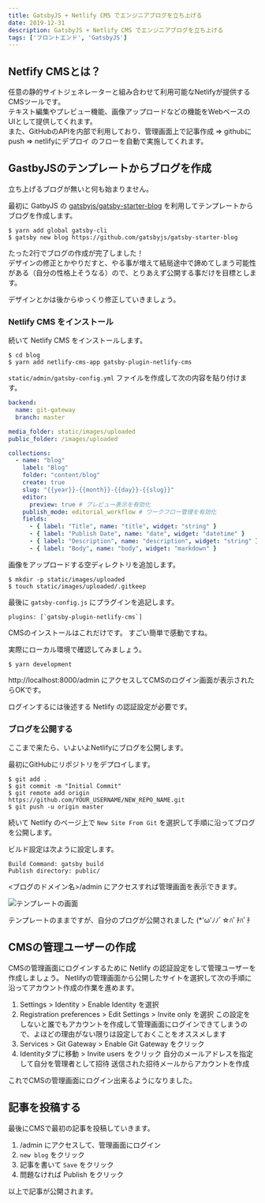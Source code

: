 ```yaml
---
title: GatsbyJS + Netlify CMS でエンジニアブログを立ち上げる
date: 2019-12-31
description: GatsbyJS + Netlify CMS でエンジニアブログを立ち上げる
tags: ['フロントエンド', 'GatsbyJS']
---
```

## Netfify CMSとは？

任意の静的サイトジェネレーターと組み合わせて利用可能なNetlifyが提供するCMSツールです。\
テキスト編集やプレビュー機能、画像アップロードなどの機能をWebベースのUIとして提供してくれます。\
また、GitHubのAPIを内部で利用しており、管理画面上で記事作成 => githubにpush => netlifyにデプロイ のフローを自動で実施してくれます。

## GastbyJSのテンプレートからブログを作成

立ち上げるブログが無いと何も始まりません。

最初に GatbyJS の [gatsbyjs/gatsby-starter-blog](https://github.com/gatsbyjs/gatsby-starter-blog) を利用してテンプレートからブログを作成します。

```shell
$ yarn add global gatsby-cli
$ gatsby new blog https://github.com/gatsbyjs/gatsby-starter-blog
```

たった2行でブログの作成が完了しました！\
デザインの修正とかやりだすと、やる事が増えて結局途中で諦めてしまう可能性がある（自分の性格上そうなる）ので、とりあえず公開する事だけを目標とします。  

デザインとかは後からゆっくり修正していきましょう。

### Netlify CMS をインストール

続いて Netlify CMS をインストールします。

```shell
$ cd blog
$ yarn add netlify-cms-app gatsby-plugin-netlify-cms
```

`static/admin/gatsby-config.yml` ファイルを作成して次の内容を貼り付けます。

```yaml
backend:
  name: git-gateway
  branch: master

media_folder: static/images/uploaded
public_folder: /images/uploaded

collections:
  - name: "blog"
    label: "Blog"
    folder: "content/blog"
    create: true
    slug: "{{year}}-{{month}}-{{day}}-{{slug}}"
    editor:
      preview: true # プレビュー表示を有効化
    publish_mode: editorial_workflow # ワークフロー管理を有効化
    fields:
      - { label: "Title", name: "title", widget: "string" }
      - { label: "Publish Date", name: "date", widget: "datetime" }
      - { label: "Description", name: "description", widget: "string" }
      - { label: "Body", name: "body", widget: "markdown" }
```

画像をアップロードする空ディレクトリを追加します。

```shell
$ mkdir -p static/images/uploaded
$ touch static/images/uploaded/.gitkeep
```

最後に `gatsby-config.js` にプラグインを追記します。

```
plugins: [`gatsby-plugin-netlify-cms`]
```

CMSのインストールはこれだけです。 すごい簡単で感動ですね。

実際にローカル環境で確認してみましょう。

```
$ yarn development
```

http://localhost:8000/admin にアクセスしてCMSのログイン画面が表示されたらOKです。 

ログインするには後述する Netlify の認証設定が必要です。

### ブログを公開する

ここまで来たら、いよいよNetlifyにブログを公開します。

最初にGitHubにリポジトリをデプロイします。

```shell
$ git add .
$ git commit -m "Initial Commit"
$ git remote add origin https://github.com/YOUR_USERNAME/NEW_REPO_NAME.git
$ git push -u origin master
```

続いて Netlify のページ上で `New Site From Git` を選択して手順に沿ってブログを公開します。

ビルド設定は次ように設定します。

```
Build Command: gatsby build
Publish directory: public/
```

<ブログのドメイン名>/admin にアクセスすれば管理画面を表示できます。

![テンプレートの画面](/images/posts/netlify-cms/blog-template.png)

テンプレートのままですが、自分のブログが公開されました (*'ω'ﾉﾉﾞ☆ﾊﾟﾁﾊﾟﾁ

## CMSの管理ユーザーの作成

CMSの管理画面にログインするために Netlify の認証設定をして管理ユーザーを作成しましょう。 Netlifyの管理画面から公開したサイトを選択して次の手順に沿ってアカウント作成の作業を進めます。

1. Settings > Identity > Enable Identity を選択
2. Registration preferences > Edit Settings > Invite only を選択 この設定をしないと誰でもアカウントを作成して管理画面にログインできてしまうので、よほどの理由がない限りは設定しておくことをオススメします
3. Services > Git Gateway > Enable Git Gateway をクリック
4. Identityタブに移動 > Invite users をクリック 自分のメールアドレスを指定して自分を管理者として招待 送信された招待メールからアカウントを作成

これでCMSの管理画面にログイン出来るようになりました。

## 記事を投稿する

最後にCMSで最初の記事を投稿していきます。

1. /admin にアクセスして、管理画面にログイン
2. `new blog` をクリック
3. 記事を書いて `Save` をクリック
4. 問題なければ Publish をクリック

以上で記事が公開されます。
